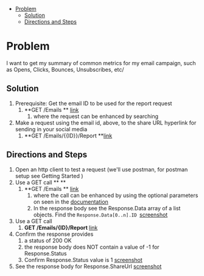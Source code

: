 - [Problem](#problem)
  - [Solution](#solution)
  - [Directions and Steps](#directions-and-steps)

# Problem

I want to get my summary of common metrics for my email campaign, such as Opens, Clicks, Bounces, Unsubscribes, etc/

## Solution

1. Prerequisite: Get the email ID to be used for the report request
    1. **GET /Emails ** [link](https://developer.benchmarkemail.com/#0068614f-f224-141b-b1eb-8768abc0f5d3) 
        1. where the request can be enhanced by searching
1. Make a request using the email id, above, to the share URL hyperlink for sending in your social media
    1. **GET /Emails/{{ID}}/Report  **[link](https://developer.benchmarkemail.com/#8819bcb9-afc9-9e7c-b31a-44aab47ed758) 

## Directions and Steps 

1. Open an http client to test a request (we'll use postman, for postman setup see Getting Started )
1. Use a GET call ** **
    1. **GET /Emails ** [link](https://developer.benchmarkemail.com/#0068614f-f224-141b-b1eb-8768abc0f5d3) 
        1. where the call can be enhanced by using the optional parameters on seen in the [documentation](https://developer.benchmarkemail.com/#0068614f-f224-141b-b1eb-8768abc0f5d3) 
        1. In the response body see the Response.Data array of a list objects. Find the <code>Response.Data[0..n].ID </code>[screenshot](https://www.dropbox.com/s/cbk89hccj3vpvj4/2018-09-13_13-38-31.png?dl=0)
1. Use a GET call
    1. <strong>GET /Emails/{ID}/Report  </strong>[link](https://developer.benchmarkemail.com/#8819bcb9-afc9-9e7c-b31a-44aab47ed758)
1. Confirm the response provides 
    1. a status of 200 OK 
    1. the response body does NOT contain a value of -1 for Response.Status 
    1. Confirm Response.Status value is 1 [screenshot](https://www.dropbox.com/s/ewwb8p0pshwwwxz/2018-09-13_13-41-35.png?dl=0)
1. See the response body for Response.ShareUrl [screenshot](https://www.dropbox.com/s/bijnxgti7e5ga6l/2018-09-13_13-44-41.png?dl=0)